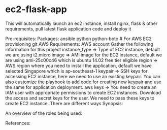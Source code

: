 # ec2-flask-app
This will automatically launch an ec2 instance, install nginx, flask &amp; other requirements, pull latest flask application code and deploy it

Pre-requisites:
  Packages:
    ansible
    python
    python-boto # For AWS EC2 provisioning
    git
  AWS Requirements:
    AWS account
    Gather the following information for this project
      instance_type => Type of EC2 instance, default we are using t2.micro
      image => AMI image for the EC2 instance, default we are using ami-25c00c46 which is ubuntu 14.02 free tier eligible
      region => AWS region where you need to install the application, default we have selected Singapore which is ap-southeast-1
      keypair => SSH keys for accessing EC2 instance, here we need to use an existing keypair. You can also customize the playbook to add code for creating new keypair and use the same for application deployment.
      aws keys => You need to create an IAM user with appropriate permissions to create EC2 instances. Download the access and secret keys for the user. We need to pass these keys to create EC2 instance. There are different ways 
Synopsis:

An overview of the roles being used:

References:

